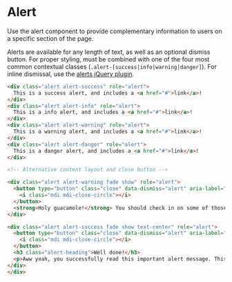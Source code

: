 # Alert

<p class="lead">Use the alert component to provide complementary information to users on a specific section of the page.</p>

Alerts are available for any length of text, as well as an optional dismiss button. For proper styling, must be combined with one of the four most common contextual classes (`.alert-[success|info|warning|danger]`). For inline dismissal, use the [alerts jQuery plugin](https://getbootstrap.com/docs/4.0/components/alerts/#dismissing).

<!-- STORY -->

```html
<div class="alert alert-success" role="alert">
  This is a success alert, and includes a <a href="#">link</a>!
</div>
<div class="alert alert-info" role="alert">
  This is a info alert, and includes a <a href="#">link</a>!
</div>
<div class="alert alert-warning" role="alert">
  This is a warning alert, and includes a <a href="#">link</a>!
</div>
<div class="alert alert-danger" role="alert">
  This is a danger alert, and includes a <a href="#">link</a>!
</div>

<!-- Alternative content layout and close button -->

<div class="alert alert-warning fade show" role="alert">
  <button type="button" class="close" data-dismiss="alert" aria-label="Close">
    <i class="mdi mdi-close-circle"></i>
  </button>
  <strong>Holy guacamole!</strong> You should check in on some of those fields below.
</div>

<div class="alert alert-success fade show text-center" role="alert">
  <button type="button" class="close" data-dismiss="alert" aria-label="Close">
    <i class="mdi mdi-close-circle"></i>
  </button>
  <h3 class="alert-heading">Well done!</h3>
  <p>Aww yeah, you successfully read this important alert message. This example text is going to run a bit longer so that you can see how spacing within an alert works with this kind of content.</p>
</div>
</div>
```
